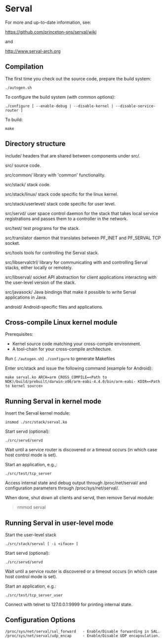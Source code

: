 Serval
======

For more and up-to-date information, see:

https://github.com/princeton-sns/serval/wiki

and 

http://www.serval-arch.org

Compilation
-----------

The first time you check out the source code, prepare the build
system:

```./autogen.sh```

To configure the build system (with common options):

```./configure [ --enable-debug | --disable-kernel | --disable-service-router ]```

To build:

```make```

Directory structure
-------------------
include/		headers that are shared between components under src/.

src/			source code.

src/common/ 		library with 'common' functionality.

src/stack/		stack code.

src/stack/linux/	stack code specific for the linux kernel.

src/stack/userlevel/	stack code specific for user level.


src/servd/		user space control daemon for the stack that takes local service
			registrations and passes them to a controller in the network. 

src/test/		test programs for the stack.

src/translator          daemon that translates between PF_INET and PF_SERVAL TCP socket.

src/tools               tools for controlling the Serval stack.

src/libservalctrl/      library for communicating with and controlling Serval stacks, 
			either locally or remotely.

src/libserval/		socket API abstraction for client applications interacting 
			with the user-level version of the stack.

src/javasock/		Java bindings that make it possible to write Serval 
			applications in Java.

android/		Android-specific files and applications.
	
Cross-compile Linux kernel module
---------------------------------

Prerequisites:

* Kernel source code matching your cross-compile environment.
* A tool-chain for your cross-compile architecture.

Run (```./autogen.sh```) ```./configure``` to generate Makefiles

Enter src/stack and issue the following command (example for Android):

```make serval.ko ARCH=arm CROSS_COMPILE=<Path to NDK)/build/prebuilt/darwin-x86/arm-eabi-4.4.0/bin/arm-eabi- KDIR=<Path to kernel source>```


Running Serval in kernel mode
-----------------------------

Insert the Serval kernel module:

```insmod ./src/stack/serval.ko```

Start servd (optional):

```./src/servd/servd```

Wait until a service router is discovered or a timeout occurs (in
which case host control mode is set).

Start an application, e.g.,:

```./src/test/tcp_server```

Access internal state and debug output through /proc/net/serval/ and
configuration parameters through /proc/sys/net/serval/.

When done, shut down all clients and servd, then remove Serval module:

> rmmod serval

Running Serval in user-level mode
---------------------------------

Start the user-level stack

```./src/stack/serval [ -i <iface> ]```

Start servd (optional):

```./src/servd/servd```

Wait until a service router is discovered or a timeout occurs (in
which case host control mode is set).

Start an application, e.g.:

```./src/test/tcp_server_user```

Connect with telnet to 127.0.0.1:9999 for printing internal state.


Configuration Options
---------------------

```
/proc/sys/net/serval/sal_forward   - Enable/Disable forwarding in SAL.
/proc/sys/net/serval/udp_encap     - Enable/Disable UDP encapsulation.
```
